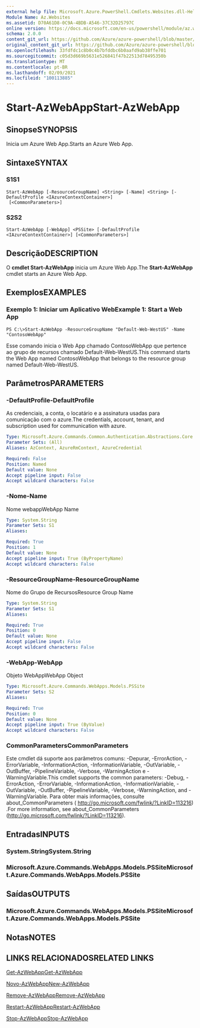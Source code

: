 ```yaml
---
external help file: Microsoft.Azure.PowerShell.Cmdlets.Websites.dll-Help.xml
Module Name: Az.Websites
ms.assetid: D70A61D8-0C9A-4BDB-A546-37C32D25797C
online version: https://docs.microsoft.com/en-us/powershell/module/az.websites/start-azwebapp
schema: 2.0.0
content_git_url: https://github.com/Azure/azure-powershell/blob/master/src/Websites/Websites/help/Start-AzWebApp.md
original_content_git_url: https://github.com/Azure/azure-powershell/blob/master/src/Websites/Websites/help/Start-AzWebApp.md
ms.openlocfilehash: 33fdfdc1c8b0c4b7bfddbc6b0aafd9ab38ffe701
ms.sourcegitcommit: c05d3d669b5631e526841f47b22513d78495350b
ms.translationtype: MT
ms.contentlocale: pt-BR
ms.lasthandoff: 02/09/2021
ms.locfileid: "100113885"
---
```

# <span data-ttu-id="88550-101">Start-AzWebApp</span><span class="sxs-lookup"><span data-stu-id="88550-101">Start-AzWebApp</span></span>

## <span data-ttu-id="88550-102">Sinopse</span><span class="sxs-lookup"><span data-stu-id="88550-102">SYNOPSIS</span></span>
<span data-ttu-id="88550-103">Inicia um Azure Web App.</span><span class="sxs-lookup"><span data-stu-id="88550-103">Starts an Azure Web App.</span></span>

## <span data-ttu-id="88550-104">Sintaxe</span><span class="sxs-lookup"><span data-stu-id="88550-104">SYNTAX</span></span>

### <span data-ttu-id="88550-105">S1</span><span class="sxs-lookup"><span data-stu-id="88550-105">S1</span></span>
```
Start-AzWebApp [-ResourceGroupName] <String> [-Name] <String> [-DefaultProfile <IAzureContextContainer>]
 [<CommonParameters>]
```

### <span data-ttu-id="88550-106">S2</span><span class="sxs-lookup"><span data-stu-id="88550-106">S2</span></span>
```
Start-AzWebApp [-WebApp] <PSSite> [-DefaultProfile <IAzureContextContainer>] [<CommonParameters>]
```

## <span data-ttu-id="88550-107">Descrição</span><span class="sxs-lookup"><span data-stu-id="88550-107">DESCRIPTION</span></span>
<span data-ttu-id="88550-108">O **cmdlet Start-AzWebApp** inicia um Azure Web App.</span><span class="sxs-lookup"><span data-stu-id="88550-108">The **Start-AzWebApp** cmdlet starts an Azure Web App.</span></span>

## <span data-ttu-id="88550-109">Exemplos</span><span class="sxs-lookup"><span data-stu-id="88550-109">EXAMPLES</span></span>

### <span data-ttu-id="88550-110">Exemplo 1: Iniciar um Aplicativo Web</span><span class="sxs-lookup"><span data-stu-id="88550-110">Example 1: Start a Web App</span></span>
```
PS C:\>Start-AzWebApp -ResourceGroupName "Default-Web-WestUS" -Name "ContosoWebApp"
```

<span data-ttu-id="88550-111">Esse comando inicia o Web App chamado ContosoWebApp que pertence ao grupo de recursos chamado Default-Web-WestUS.</span><span class="sxs-lookup"><span data-stu-id="88550-111">This command starts the Web App named ContosoWebApp that belongs to the resource group named Default-Web-WestUS.</span></span>

## <span data-ttu-id="88550-112">Parâmetros</span><span class="sxs-lookup"><span data-stu-id="88550-112">PARAMETERS</span></span>

### <span data-ttu-id="88550-113">-DefaultProfile</span><span class="sxs-lookup"><span data-stu-id="88550-113">-DefaultProfile</span></span>
<span data-ttu-id="88550-114">As credenciais, a conta, o locatário e a assinatura usadas para comunicação com o azure.</span><span class="sxs-lookup"><span data-stu-id="88550-114">The credentials, account, tenant, and subscription used for communication with azure.</span></span>

```yaml
Type: Microsoft.Azure.Commands.Common.Authentication.Abstractions.Core.IAzureContextContainer
Parameter Sets: (All)
Aliases: AzContext, AzureRmContext, AzureCredential

Required: False
Position: Named
Default value: None
Accept pipeline input: False
Accept wildcard characters: False
```

### <span data-ttu-id="88550-115">-Nome</span><span class="sxs-lookup"><span data-stu-id="88550-115">-Name</span></span>
<span data-ttu-id="88550-116">Nome webapp</span><span class="sxs-lookup"><span data-stu-id="88550-116">WebApp Name</span></span>

```yaml
Type: System.String
Parameter Sets: S1
Aliases:

Required: True
Position: 1
Default value: None
Accept pipeline input: True (ByPropertyName)
Accept wildcard characters: False
```

### <span data-ttu-id="88550-117">-ResourceGroupName</span><span class="sxs-lookup"><span data-stu-id="88550-117">-ResourceGroupName</span></span>
<span data-ttu-id="88550-118">Nome do Grupo de Recursos</span><span class="sxs-lookup"><span data-stu-id="88550-118">Resource Group Name</span></span>

```yaml
Type: System.String
Parameter Sets: S1
Aliases:

Required: True
Position: 0
Default value: None
Accept pipeline input: False
Accept wildcard characters: False
```

### <span data-ttu-id="88550-119">-WebApp</span><span class="sxs-lookup"><span data-stu-id="88550-119">-WebApp</span></span>
<span data-ttu-id="88550-120">Objeto WebApp</span><span class="sxs-lookup"><span data-stu-id="88550-120">WebApp Object</span></span>

```yaml
Type: Microsoft.Azure.Commands.WebApps.Models.PSSite
Parameter Sets: S2
Aliases:

Required: True
Position: 0
Default value: None
Accept pipeline input: True (ByValue)
Accept wildcard characters: False
```

### <span data-ttu-id="88550-121">CommonParameters</span><span class="sxs-lookup"><span data-stu-id="88550-121">CommonParameters</span></span>
<span data-ttu-id="88550-122">Este cmdlet dá suporte aos parâmetros comuns: -Depurar, -ErrorAction, -ErrorVariable, -InformationAction, -InformationVariable, -OutVariable, -OutBuffer, -PipelineVariable, -Verbose, -WarningAction e -WarningVariable.</span><span class="sxs-lookup"><span data-stu-id="88550-122">This cmdlet supports the common parameters: -Debug, -ErrorAction, -ErrorVariable, -InformationAction, -InformationVariable, -OutVariable, -OutBuffer, -PipelineVariable, -Verbose, -WarningAction, and -WarningVariable.</span></span> <span data-ttu-id="88550-123">Para obter mais informações, consulte about_CommonParameters ( http://go.microsoft.com/fwlink/?LinkID=113216) .</span><span class="sxs-lookup"><span data-stu-id="88550-123">For more information, see about_CommonParameters (http://go.microsoft.com/fwlink/?LinkID=113216).</span></span>

## <span data-ttu-id="88550-124">Entradas</span><span class="sxs-lookup"><span data-stu-id="88550-124">INPUTS</span></span>

### <span data-ttu-id="88550-125">System.String</span><span class="sxs-lookup"><span data-stu-id="88550-125">System.String</span></span>

### <span data-ttu-id="88550-126">Microsoft.Azure.Commands.WebApps.Models.PSSite</span><span class="sxs-lookup"><span data-stu-id="88550-126">Microsoft.Azure.Commands.WebApps.Models.PSSite</span></span>

## <span data-ttu-id="88550-127">Saídas</span><span class="sxs-lookup"><span data-stu-id="88550-127">OUTPUTS</span></span>

### <span data-ttu-id="88550-128">Microsoft.Azure.Commands.WebApps.Models.PSSite</span><span class="sxs-lookup"><span data-stu-id="88550-128">Microsoft.Azure.Commands.WebApps.Models.PSSite</span></span>

## <span data-ttu-id="88550-129">Notas</span><span class="sxs-lookup"><span data-stu-id="88550-129">NOTES</span></span>

## <span data-ttu-id="88550-130">LINKS RELACIONADOS</span><span class="sxs-lookup"><span data-stu-id="88550-130">RELATED LINKS</span></span>

[<span data-ttu-id="88550-131">Get-AzWebApp</span><span class="sxs-lookup"><span data-stu-id="88550-131">Get-AzWebApp</span></span>](./Get-AzWebApp.md)

[<span data-ttu-id="88550-132">Novo-AzWebApp</span><span class="sxs-lookup"><span data-stu-id="88550-132">New-AzWebApp</span></span>](./New-AzWebApp.md)

[<span data-ttu-id="88550-133">Remove-AzWebApp</span><span class="sxs-lookup"><span data-stu-id="88550-133">Remove-AzWebApp</span></span>](./Remove-AzWebApp.md)

[<span data-ttu-id="88550-134">Restart-AzWebApp</span><span class="sxs-lookup"><span data-stu-id="88550-134">Restart-AzWebApp</span></span>](./Restart-AzWebApp.md)

[<span data-ttu-id="88550-135">Stop-AzWebApp</span><span class="sxs-lookup"><span data-stu-id="88550-135">Stop-AzWebApp</span></span>](./Stop-AzWebApp.md)


